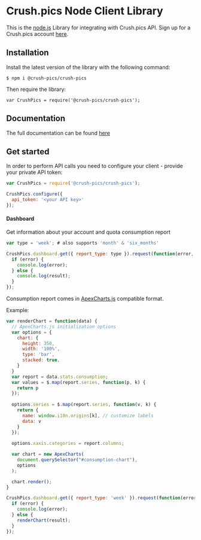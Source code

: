 # Crush.pics Node Client Library

This is the [node.js](http://nodejs.org/) Library for integrating with Crush.pics API. Sign up for a Crush.pics account [here](https://app.crush.pics).

## Installation

Install the latest version of the library with the following command:

```
$ npm i @crush-pics/crush-pics
```

Then require the library:

```
var CrushPics = require('@crush-pics/crush-pics');
```

## Documentation

The full documentation can be found [here](https://docs.crush.pics)

## Get started

In order to perform API calls you need to configure your client - provide your private API token:

```javascript
var CrushPics = require('@crush-pics/crush-pics');

CrushPics.configure({
  api_token: '<your API key>'
});

```

#### Dashboard

Get information about your account and quota consumption report

```javascript
var type = 'week'; # also supports 'month' & 'six_months'

CrushPics.dashboard.get({ report_type: type }).request(function(error, result) {
  if (error) {
    console.log(error);
  } else {
    console.log(result);
  }
});
```

Consumption report comes in [ApexCharts.js](https://apexcharts.com/) compatible format.

Example:

```javascript
var renderChart = function(data) {
  // ApexCharts.js initialization options
  var options = {
    chart: {
      height: 350,
      width: '100%',
      type: 'bar',
      stacked: true,
    }
  }
  var report = data.stats.consumption;
  var values = $.map(report.series, function(p, k) {
    return p
  });
  
  options.series = $.map(report.series, function(v, k) {
    return {
      name: window.i18n.origins[k], // customize labels
      data: v
    }
  });
  
  options.xaxis.categories = report.columns;

  var chart = new ApexCharts(
    document.querySelector("#consumption-chart"),
    options
  );

  chart.render();
}

CrushPics.dashboard.get({ report_type: 'week' }).request(function(error, result) {
  if (error) {
    console.log(error);
  } else {
    renderChart(result);
  }
});
```
